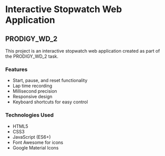 # Interactive Stopwatch Web Application

## PRODIGY_WD_2

This project is an interactive stopwatch web application created as part of the PRODIGY_WD_2 task.

### Features

- Start, pause, and reset functionality
- Lap time recording
- Millisecond precision
- Responsive design
- Keyboard shortcuts for easy control

### Technologies Used

- HTML5
- CSS3
- JavaScript (ES6+)
- Font Awesome for icons
- Google Material Icons
